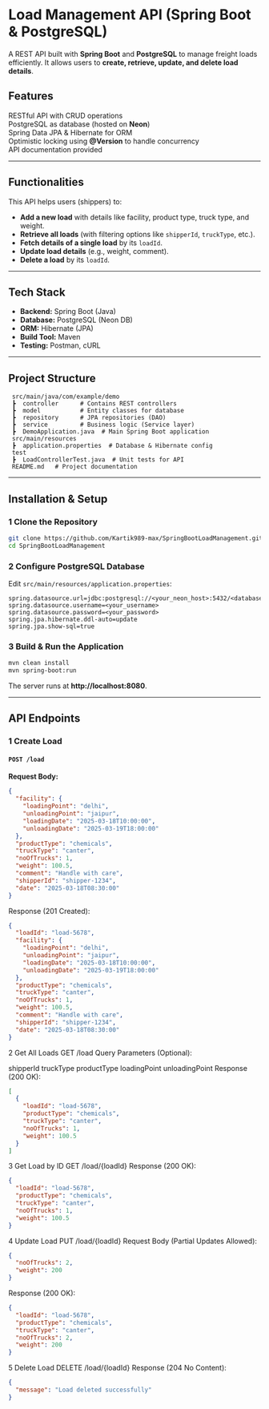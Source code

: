 # Load Management API (Spring Boot & PostgreSQL)

A REST API built with **Spring Boot** and **PostgreSQL** to manage freight loads efficiently. It allows users to **create, retrieve, update, and delete load details**.

## Features  
RESTful API with CRUD operations  
PostgreSQL as database (hosted on **Neon**)  
Spring Data JPA & Hibernate for ORM  
Optimistic locking using **@Version** to handle concurrency  
API documentation provided  

---

##  Functionalities
This API helps users (shippers) to:
- **Add a new load** with details like facility, product type, truck type, and weight.
- **Retrieve all loads** (with filtering options like `shipperId`, `truckType`, etc.).
- **Fetch details of a single load** by its `loadId`.
- **Update load details** (e.g., weight, comment).
- **Delete a load** by its `loadId`.

---

##  Tech Stack
- **Backend:** Spring Boot (Java)
- **Database:** PostgreSQL (Neon DB)
- **ORM:** Hibernate (JPA)
- **Build Tool:** Maven
- **Testing:** Postman, cURL

---

## Project Structure
```
 src/main/java/com/example/demo
 ┣  controller      # Contains REST controllers
 ┣  model           # Entity classes for database
 ┣  repository      # JPA repositories (DAO)
 ┣  service         # Business logic (Service layer)
 ┣  DemoApplication.java  # Main Spring Boot application
 src/main/resources
 ┣  application.properties  # Database & Hibernate config
 test
 ┣  LoadControllerTest.java  # Unit tests for API
 README.md   # Project documentation
```

---

##  Installation & Setup
### 1️ Clone the Repository
```bash
git clone https://github.com/Kartik989-max/SpringBootLoadManagement.git
cd SpringBootLoadManagement
```

### 2️ Configure PostgreSQL Database
Edit `src/main/resources/application.properties`:
```properties
spring.datasource.url=jdbc:postgresql://<your_neon_host>:5432/<database_name>
spring.datasource.username=<your_username>
spring.datasource.password=<your_password>
spring.jpa.hibernate.ddl-auto=update
spring.jpa.show-sql=true
```

### 3️ Build & Run the Application
```bash
mvn clean install
mvn spring-boot:run
```
The server runs at **http://localhost:8080**.

---

##  API Endpoints

### 1️ Create Load
#### **`POST /load`**
**Request Body:**
```json
{
  "facility": {
    "loadingPoint": "delhi",
    "unloadingPoint": "jaipur",
    "loadingDate": "2025-03-18T10:00:00",
    "unloadingDate": "2025-03-19T18:00:00"
  },
  "productType": "chemicals",
  "truckType": "canter",
  "noOfTrucks": 1,
  "weight": 100.5,
  "comment": "Handle with care",
  "shipperId": "shipper-1234",
  "date": "2025-03-18T08:30:00"
}
 ```

Response (201 Created):

```json
{
  "loadId": "load-5678",
  "facility": {
    "loadingPoint": "delhi",
    "unloadingPoint": "jaipur",
    "loadingDate": "2025-03-18T10:00:00",
    "unloadingDate": "2025-03-19T18:00:00"
  },
  "productType": "chemicals",
  "truckType": "canter",
  "noOfTrucks": 1,
  "weight": 100.5,
  "comment": "Handle with care",
  "shipperId": "shipper-1234",
  "date": "2025-03-18T08:30:00"
}
```
2️ Get All Loads
GET /load
Query Parameters (Optional):

shipperId
truckType
productType
loadingPoint
unloadingPoint
Response (200 OK):

```json
[
  {
    "loadId": "load-5678",
    "productType": "chemicals",
    "truckType": "canter",
    "noOfTrucks": 1,
    "weight": 100.5
  }
]
```
3️ Get Load by ID
GET /load/{loadId}
Response (200 OK):
```json
{
  "loadId": "load-5678",
  "productType": "chemicals",
  "truckType": "canter",
  "noOfTrucks": 1,
  "weight": 100.5
}
```
4️ Update Load
PUT /load/{loadId}
Request Body (Partial Updates Allowed):
```json
{
  "noOfTrucks": 2,
  "weight": 200
}
```
Response (200 OK):
```json
{
  "loadId": "load-5678",
  "productType": "chemicals",
  "truckType": "canter",
  "noOfTrucks": 2,
  "weight": 200
}
```
5️ Delete Load
DELETE /load/{loadId}
Response (204 No Content):
```json
{
  "message": "Load deleted successfully"
}
```
